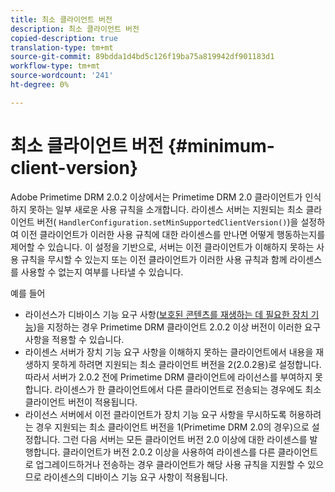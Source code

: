 ```yaml
---
title: 최소 클라이언트 버전
description: 최소 클라이언트 버전
copied-description: true
translation-type: tm+mt
source-git-commit: 89bdda1d4bd5c126f19ba75a819942df901183d1
workflow-type: tm+mt
source-wordcount: '241'
ht-degree: 0%

---
```



# 최소 클라이언트 버전 {#minimum-client-version}

Adobe Primetime DRM 2.0.2 이상에서는 Primetime DRM 2.0 클라이언트가 인식하지 못하는 일부 새로운 사용 규칙을 소개합니다. 라이센스 서버는 지원되는 최소 클라이언트 버전( `HandlerConfiguration.setMinSupportedClientVersion()`)을 설정하여 이전 클라이언트가 이러한 사용 규칙에 대한 라이센스를 만나면 어떻게 행동하는지를 제어할 수 있습니다. 이 설정을 기반으로, 서버는 이전 클라이언트가 이해하지 못하는 사용 규칙을 무시할 수 있는지 또는 이전 클라이언트가 이러한 사용 규칙과 함께 라이센스를 사용할 수 없는지 여부를 나타낼 수 있습니다.

예를 들어

* 라이선스가 디바이스 기능 요구 사항([보호된 콘텐츠를 재생하는 데 필요한 장치 기능](../../../protecting-content/introduction/usage-rules/runtime-application-restrictions/device-capabilities.md))을 지정하는 경우 Primetime DRM 클라이언트 2.0.2 이상 버전이 이러한 요구 사항을 적용할 수 있습니다.
* 라이센스 서버가 장치 기능 요구 사항을 이해하지 못하는 클라이언트에서 내용을 재생하지 못하게 하려면 지원되는 최소 클라이언트 버전을 2(2.0.2용)로 설정합니다. 따라서 서버가 2.0.2 전에 Primetime DRM 클라이언트에 라이선스를 부여하지 못합니다. 라이센스가 한 클라이언트에서 다른 클라이언트로 전송되는 경우에도 최소 클라이언트 버전이 적용됩니다.
* 라이선스 서버에서 이전 클라이언트가 장치 기능 요구 사항을 무시하도록 허용하려는 경우 지원되는 최소 클라이언트 버전을 1(Primetime DRM 2.0의 경우)으로 설정합니다. 그런 다음 서버는 모든 클라이언트 버전 2.0 이상에 대한 라이센스를 발행합니다. 클라이언트가 버전 2.0.2 이상을 사용하여 라이센스를 다른 클라이언트로 업그레이드하거나 전송하는 경우 클라이언트가 해당 사용 규칙을 지원할 수 있으므로 라이센스의 디바이스 기능 요구 사항이 적용됩니다.

